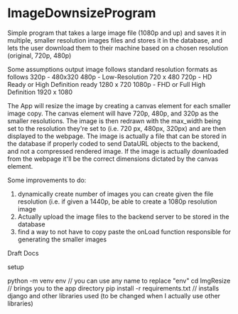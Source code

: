 # ImageDownsizeProgram
Simple program that takes a large image file (1080p and up) and saves it in multiple, smaller resolution images files and stores it in the database, and lets the user download them to their machine based on a chosen resolution (original, 720p, 480p)

Some assumptions
output image follows standard resolution formats as follows
320p - 480x320
480p - Low-Resolution 720 x 480
720p - HD Ready or High Definition ready 1280 x 720
1080p - FHD or Full High Definition 1920 x 1080


The App will resize the image by creating a canvas element for each smaller image copy. The canvas element will have 720p, 480p, and 320p as the smaller resolutions. 
The image is then redrawn with the max_width being set to the resolution they're set to (i.e. 720 px, 480px, 320px) and are then displayed to the webpage. 
The image is actually a file that can be stored in the database if properly coded to send DataURL objects to the backend, and not a compressed rendered image.
If the image is actually downloaded from the webpage it'll be the correct dimensions dictated by the canvas element.

Some improvements to do:
1) dynamically create number of images you can create given the file resolution (i.e. if given a 1440p, be able to create a 1080p resolution image
2) Actually upload the image files to the backend server to be stored in the database
3) find a way to not have to copy paste the onLoad function responsible for generating the smaller images










Draft Docs

setup

python -m venv env 			// you can use any name to replace "env"
cd ImgResize            // brings you to the app directory
pip install -r requirements.txt 	// installs django and other libraries used (to be changed when I actually use other libraries)
